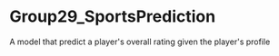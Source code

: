 # Group29_SportsPrediction
A model that predict a player's overall rating given the player's profile

